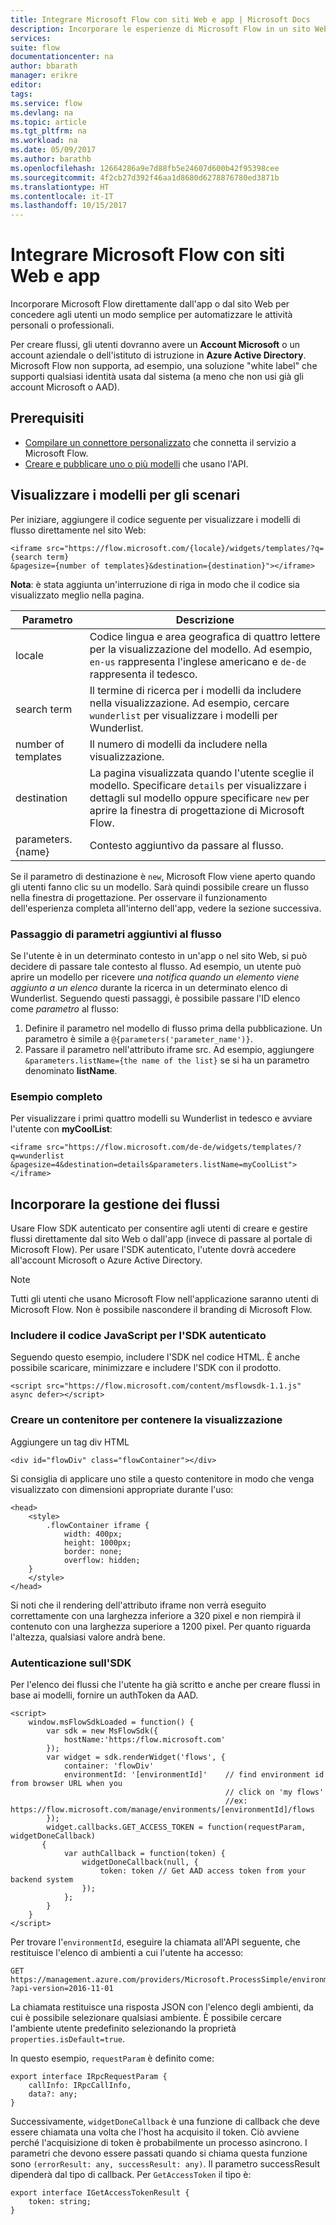 ```yaml
---
title: Integrare Microsoft Flow con siti Web e app | Microsoft Docs
description: Incorporare le esperienze di Microsoft Flow in un sito Web o un'app.
services: 
suite: flow
documentationcenter: na
author: bbarath
manager: erikre
editor: 
tags: 
ms.service: flow
ms.devlang: na
ms.topic: article
ms.tgt_pltfrm: na
ms.workload: na
ms.date: 05/09/2017
ms.author: barathb
ms.openlocfilehash: 12664286a9e7d88fb5e24607d600b42f95398cee
ms.sourcegitcommit: 4f2cb27d392f46aa1d8680d6278876780ed3871b
ms.translationtype: HT
ms.contentlocale: it-IT
ms.lasthandoff: 10/15/2017
---
```

# <a name="integrate-microsoft-flow-with-websites-and-apps"></a>Integrare Microsoft Flow con siti Web e app
Incorporare Microsoft Flow direttamente dall'app o dal sito Web per concedere agli utenti un modo semplice per automatizzare le attività personali o professionali.

Per creare flussi, gli utenti dovranno avere un **Account Microsoft** o un account aziendale o dell'istituto di istruzione in **Azure Active Directory**. Microsoft Flow non supporta, ad esempio, una soluzione "white label" che supporti qualsiasi identità usata dal sistema (a meno che non usi già gli account Microsoft o AAD).

## <a name="prerequisites"></a>Prerequisiti
* [Compilare un connettore personalizzato](register-custom-api.md) che connetta il servizio a Microsoft Flow.
* [Creare e pubblicare uno o più modelli](publish-a-template.md) che usano l'API.

## <a name="show-templates-for-your-scenarios"></a>Visualizzare i modelli per gli scenari
Per iniziare, aggiungere il codice seguente per visualizzare i modelli di flusso direttamente nel sito Web:

```
<iframe src="https://flow.microsoft.com/{locale}/widgets/templates/?q={search term}
&pagesize={number of templates}&destination={destination}"></iframe>
```

**Nota**: è stata aggiunta un'interruzione di riga in modo che il codice sia visualizzato meglio nella pagina.

| Parametro | Descrizione |
| --- | --- |
| locale |Codice lingua e area geografica di quattro lettere per la visualizzazione del modello. Ad esempio, `en-us` rappresenta l'inglese americano e `de-de` rappresenta il tedesco. |
| search term |Il termine di ricerca per i modelli da includere nella visualizzazione. Ad esempio, cercare `wunderlist` per visualizzare i modelli per Wunderlist. |
| number of templates |Il numero di modelli da includere nella visualizzazione. |
| destination |La pagina visualizzata quando l'utente sceglie il modello. Specificare `details` per visualizzare i dettagli sul modello oppure specificare `new` per aprire la finestra di progettazione di Microsoft Flow. |
| parameters.{name} |Contesto aggiuntivo da passare al flusso. |

Se il parametro di destinazione è `new`, Microsoft Flow viene aperto quando gli utenti fanno clic su un modello. Sarà quindi possibile creare un flusso nella finestra di progettazione. Per osservare il funzionamento dell'esperienza completa all'interno dell'app, vedere la sezione successiva.

### <a name="passing-additional-parameters-to-the-flow"></a>Passaggio di parametri aggiuntivi al flusso
Se l'utente è in un determinato contesto in un'app o nel sito Web, si può decidere di passare tale contesto al flusso. Ad esempio, un utente può aprire un modello per ricevere *una notifica quando un elemento viene aggiunto a un elenco* durante la ricerca in un determinato elenco di Wunderlist. Seguendo questi passaggi, è possibile passare l'ID elenco come *parametro* al flusso:

1. Definire il parametro nel modello di flusso prima della pubblicazione. Un parametro è simile a `@{parameters('parameter_name')}`.
2. Passare il parametro nell'attributo iframe src. Ad esempio, aggiungere `&parameters.listName={the name of the list}` se si ha un parametro denominato **listName**.

### <a name="full-sample"></a>Esempio completo
Per visualizzare i primi quattro modelli su Wunderlist in tedesco e avviare l'utente con **myCoolList**:

```
<iframe src="https://flow.microsoft.com/de-de/widgets/templates/?q=wunderlist
&pagesize=4&destination=details&parameters.listName=myCoolList"></iframe>
```

## <a name="embed-the-management-of-flows"></a>Incorporare la gestione dei flussi
Usare Flow SDK autenticato per consentire agli utenti di creare e gestire flussi direttamente dal sito Web o dall'app (invece di passare al portale di Microsoft Flow). Per usare l'SDK autenticato, l'utente dovrà accedere all'account Microsoft o Azure Active Directory.

> [!NOTE]
> Tutti gli utenti che usano Microsoft Flow nell'applicazione saranno utenti di Microsoft Flow. Non è possibile nascondere il branding di Microsoft Flow.
> 
> 

### <a name="include-the-javascript-for-the-authenticated-sdk"></a>Includere il codice JavaScript per l'SDK autenticato
Seguendo questo esempio, includere l'SDK nel codice HTML. È anche possibile scaricare, minimizzare e includere l'SDK con il prodotto.

```
<script src="https://flow.microsoft.com/content/msflowsdk-1.1.js" async defer></script>
```

### <a name="create-a-container-to-contain-the-view"></a>Creare un contenitore per contenere la visualizzazione
Aggiungere un tag div HTML

```
<div id="flowDiv" class="flowContainer"></div>
```

Si consiglia di applicare uno stile a questo contenitore in modo che venga visualizzato con dimensioni appropriate durante l'uso:

```
<head>
    <style>
        .flowContainer iframe {
            width: 400px;
            height: 1000px;
            border: none;
            overflow: hidden;
    }
    </style>
</head>
```

Si noti che il rendering dell'attributo iframe non verrà eseguito correttamente con una larghezza inferiore a 320 pixel e non riempirà il contenuto con una larghezza superiore a 1200 pixel. Per quanto riguarda l'altezza, qualsiasi valore andrà bene.

### <a name="authentication-against-the-sdk"></a>Autenticazione sull'SDK
Per l'elenco dei flussi che l'utente ha già scritto e anche per creare flussi in base ai modelli, fornire un authToken da AAD.

```
<script>
    window.msFlowSdkLoaded = function() {
        var sdk = new MsFlowSdk({
            hostName:'https:/flow.microsoft.com'
        });
        var widget = sdk.renderWidget('flows', {
            container: 'flowDiv'
            environmentId: '[environmentId]'    // find environment id from browser URL when you 
                                                // click on 'my flows'
                                                //ex: https://flow.microsoft.com/manage/environments/[environmentId]/flows
        });
        widget.callbacks.GET_ACCESS_TOKEN = function(requestParam, widgetDoneCallback)
       {
            var authCallback = function(token) {
                widgetDoneCallback(null, {
                    token: token // Get AAD access token from your backend system
                });
            };
        }
    }
</script>
```

Per trovare l'`environmentId`, eseguire la chiamata all'API seguente, che restituisce l'elenco di ambienti a cui l'utente ha accesso:

```
GET https://management.azure.com/providers/Microsoft.ProcessSimple/environments
?api-version=2016-11-01 
```

La chiamata restituisce una risposta JSON con l'elenco degli ambienti, da cui è possibile selezionare qualsiasi ambiente. È possibile cercare l'ambiente utente predefinito selezionando la proprietà `properties.isDefault=true`.

In questo esempio, `requestParam` è definito come:

```
export interface IRpcRequestParam {
    callInfo: IRpcCallInfo,
    data?: any;
}
```

Successivamente, `widgetDoneCallback` è una funzione di callback che deve essere chiamata una volta che l'host ha acquisito il token. Ciò avviene perché l'acquisizione di token è probabilmente un processo asincrono. I parametri che devono essere passati quando si chiama questa funzione sono `(errorResult: any, successResult: any)`. Il parametro successResult dipenderà dal tipo di callback. Per `GetAccessToken` il tipo è:

```
export interface IGetAccessTokenResult {
    token: string;
}
```
